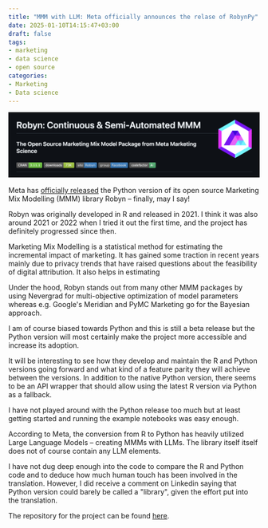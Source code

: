 ```yaml
---
title: "MMM with LLM: Meta officially announces the relase of RobynPy"
date: 2025-01-10T14:15:47+03:00
draft: false
tags:
- marketing
- data science
- open source
categories:
- Marketing
- Data science
---
```


![image](/images/robyn_github.png)

Meta has [officially released](https://developers.facebook.com/blog/post/2024/12/19/announcing-the-python-version-of-project-robyn) the Python version of its open source Marketing Mix Modelling (MMM) library Robyn – finally, may I say!

Robyn was originally developed in R and released in 2021. I think it was also around 2021 or 2022 when I tried it out the first time, and the project has definitely progressed since then.

Marketing Mix Modelling is a statistical method for estimating the incremental impact of marketing. It has gained some traction in recent years mainly due to privacy trends that have raised questions about the feasibility of digital attribution. It also helps in estimating 

Under the hood, Robyn stands out from many other MMM packages by using Nevergrad for multi-objective optimization of model parameters whereas e.g. Google's Meridian and PyMC Marketing go for the Bayesian approach.

I am of course biased towards Python and this is still a beta release but the Python version will most certainly make the project more accessible and increase its adoption.

It will be interesting to see how they develop and maintain the R and Python versions going forward and what kind of a feature parity they will achieve between the versions. In addition to the native Python version, there seems to be an API wrapper that should allow using the latest R version via Python as a fallback.

I have not played around with the Python release too much but at least getting started and running the example notebooks was easy enough.

According to Meta, the conversion from R to Python has heavily utilized Large Language Models – creating MMMs with LLMs. The library itself itself does not of course contain any LLM elements.

I have not dug deep enough into the code to compare the R and Python code and to deduce how much human touch has been involved in the translation. However, I did receive a comment on Linkedin saying that Python version could barely be called a "library", given the effort put into the translation.

The repository for the project can be found [here](https://github.com/facebookexperimental/Robyn).
